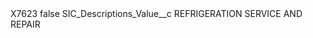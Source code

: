 <?xml version="1.0" encoding="UTF-8"?>
<CustomMetadata xmlns="http://soap.sforce.com/2006/04/metadata" xmlns:xsi="http://www.w3.org/2001/XMLSchema-instance" xmlns:xsd="http://www.w3.org/2001/XMLSchema">
    <label>X7623</label>
    <protected>false</protected>
    <values>
        <field>SIC_Descriptions_Value__c</field>
        <value xsi:type="xsd:string">REFRIGERATION SERVICE AND REPAIR</value>
    </values>
</CustomMetadata>
